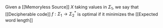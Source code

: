 Given a [[Memoryless Source]] $X$ taking values in $\Sigma_{1}$, we say that
[[Decipherable code]] $f:\Sigma_{1}\to \Sigma_{2}^{*}$ is optimal if it minimizes the [[Expected word length]]